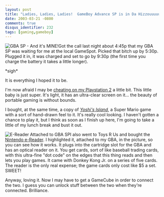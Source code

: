 ```yaml
---
layout: post
title: "Ladies, Ladies, Ladies!  GameBoy Advance SP is in Da Hizzouuuuuuuse!"
date: 2003-03-21 -0800
comments: true
disqus_identifier: 232
tags: [gaming,gameboy]
---
```

![GBA SP - And it's
MINE!](https://hyqi8g.blu.livefilestore.com/y2pbtPEXcLypkYbV7M8yvpurIuTAFkMgNrXwMlDVKEE0V5FqnCbAEYzRcbYIrl4rlPZzWTbElz5YCWYo_Oxajxa12-ytQkGZr3xpy-YCqsyyMw/20030321gbasp.jpg?psid=1)Got
the call last night about 4:45p that my GBA SP was waiting for me at the
local GameSpot. Picked that bitch up by 5:30p. Plugged it in, it was
charged and set to go by 9:30p (the first time you charge the battery it
takes a little longer).

 \*sigh\*

 It is everything I hoped it to be.

 I'm now afraid I may be [cheating on my Playstation
2](/archive/2003/03/18/secret-love-affair.aspx) a little bit. This little baby is
just super. It's light, it has an ultra-clear screen on it... the beauty
of portable gaming is without bounds.

 I bought, at the same time, a copy of [*Yoshi's
Island*](http://www.amazon.com/exec/obidos/ASIN/B00006FWTW/mhsvortex), a
Super Mario game with a sort of hand-drawn feel to it. It's really cool
looking. I haven't gotten a chance to play it, but I think as soon as I
finish up here, I'm going to take a little of my lunch break and bust it
out.

 ![E-Reader Attached to GBA
SP](https://hyqi8g.blu.livefilestore.com/y2pmGejALEac9EjaLUwWT362qMWKN9DGfXo2otm-iyRPrHhE3mfoT9TPPapsKivU7VlHFRN8iKvRnmqYC7R7-hzmWBCt60HEsLyiA1g6ZMQxPk/20030321ereader.jpg?psid=1)I
also went to Toys R Us and bought the [Nintendo
e-Reader](http://www.amazon.com/exec/obidos/ASIN/B00006LELP/mhsvortex).
I highlighted it, attached to my GBA, in the picture, so you can see how
it works. It plugs into the cartridge slot for the GBA and has an
optical reader on it. You get cards, sort of like baseball trading
cards, with this ultra-fine "dot code" on the edges that this thing
reads and then lets you play games. It came with Donkey Kong Jr. on a
series of five cards. The reader is the only real expense; the game
cards only cost like \$5 a set. SWEET!

 Anyway, loving it. Now I may have to get a GameCube in order to connect
the two. I guess you can unlock stuff between the two when they're
connected. Brilliance.
